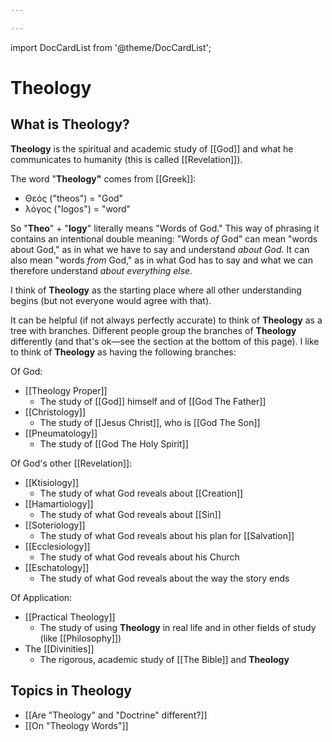 ```yaml
---

---
```


import DocCardList from '@theme/DocCardList';

# Theology

## **What is Theology?**

**Theology** is the spiritual and academic study of [[God]] and what he communicates to humanity (this is called [[Revelation]]).

The word "**Theology"** comes from [[Greek]]:

-   Θεός ("theos") = "God"
-   λόγος ("logos") = "word"

So "**Theo**" + "**logy**" literally means "Words of God." This way of phrasing it contains an intentional double meaning: "Words *of* God" can mean "words about God," as in what we have to say and understand *about God.* It can also mean "words *from* God," as in what God has to say and what we can therefore understand *about everything else.*

I think of **Theology** as the starting place where all other understanding begins (but not everyone would agree with that).

It can be helpful (if not always perfectly accurate) to think of **Theology** as a tree with branches. Different people group the branches of **Theology** differently (and that's ok—see the section at the bottom of this page). I like to think of **Theology** as having the following branches:

Of God:

-   [[Theology Proper]] 
    -   The study of [[God]] himself and of [[God The Father]]
-   [[Christology]] 
    -   The study of [[Jesus Christ]], who is [[God The Son]]
-   [[Pneumatology]]
    -   The study of [[God The Holy Spirit]]

Of God's other [[Revelation]]:

-   [[Ktisiology]] 
    - The study of what God reveals about [[Creation]]
-   [[Hamartiology]]
    - The study of what God reveals about [[Sin]]
-   [[Soteriology]]
    - The study of what God reveals about his plan for [[Salvation]]
-   [[Ecclesiology]]
    - The study of what God reveals about his Church
-   [[Eschatology]]
    - The study of what God reveals about the way the story ends

Of Application:

-   [[Practical Theology]]
    - The study of using **Theology** in real life and in other fields of study (like [[Philosophy]])
-   The [[Divinities]]
    - The rigorous, academic study of [[The Bible]] and **Theology**

## Topics in Theology

-   [[Are "Theology" and "Doctrine" different?]]
-   [[On "Theology Words"]]


<DocCardList />